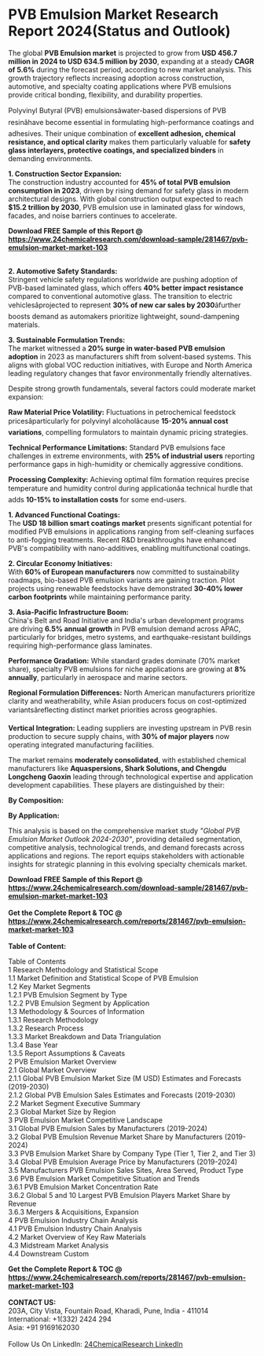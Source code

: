 <h1>PVB Emulsion Market Research Report 2024(Status and Outlook)</h1><p>The global <strong>PVB Emulsion market</strong> is projected to grow from <strong>USD 456.7 million in 2024 to USD 634.5 million by 2030</strong>, expanding at a steady <strong>CAGR of 5.6%</strong> during the forecast period, according to new market analysis. This growth trajectory reflects increasing adoption across construction, automotive, and specialty coating applications where PVB emulsions provide critical bonding, flexibility, and durability properties.</p><p>Polyvinyl Butyral (PVB) emulsionsâwater-based dispersions of PVB resinâhave become essential in formulating high-performance coatings and adhesives. Their unique combination of <strong>excellent adhesion, chemical resistance, and optical clarity</strong> makes them particularly valuable for <strong>safety glass interlayers, protective coatings, and specialized binders</strong> in demanding environments.</p><p><strong>1. Construction Sector Expansion:</strong><br>
The construction industry accounted for <strong>45% of total PVB emulsion consumption in 2023</strong>, driven by rising demand for safety glass in modern architectural designs. With global construction output expected to reach <strong>$15.2 trillion by 2030</strong>, PVB emulsion use in laminated glass for windows, facades, and noise barriers continues to accelerate.</p><div><b>Download FREE Sample of this Report @ 
            <a href="https://www.24chemicalresearch.com/download-sample/281467/pvb-emulsion-market-market-103">
            https://www.24chemicalresearch.com/download-sample/281467/pvb-emulsion-market-market-103</a></b></div><br><p><strong>2. Automotive Safety Standards:</strong><br>
Stringent vehicle safety regulations worldwide are pushing adoption of PVB-based laminated glass, which offers <strong>40% better impact resistance</strong> compared to conventional automotive glass. The transition to electric vehiclesâprojected to represent <strong>30% of new car sales by 2030</strong>âfurther boosts demand as automakers prioritize lightweight, sound-dampening materials.</p><p><strong>3. Sustainable Formulation Trends:</strong><br>
The market witnessed a <strong>20% surge in water-based PVB emulsion adoption</strong> in 2023 as manufacturers shift from solvent-based systems. This aligns with global VOC reduction initiatives, with Europe and North America leading regulatory changes that favor environmentally friendly alternatives.</p><p>Despite strong growth fundamentals, several factors could moderate market expansion:</p><p><strong>Raw Material Price Volatility:</strong> Fluctuations in petrochemical feedstock pricesâparticularly for polyvinyl alcoholâcause <strong>15-20% annual cost variations</strong>, compelling formulators to maintain dynamic pricing strategies.</p><p><strong>Technical Performance Limitations:</strong> Standard PVB emulsions face challenges in extreme environments, with <strong>25% of industrial users</strong> reporting performance gaps in high-humidity or chemically aggressive conditions.</p><p><strong>Processing Complexity:</strong> Achieving optimal film formation requires precise temperature and humidity control during applicationâa technical hurdle that adds <strong>10-15% to installation costs</strong> for some end-users.</p><p><strong>1. Advanced Functional Coatings:</strong><br>
The <strong>USD 18 billion smart coatings market</strong> presents significant potential for modified PVB emulsions in applications ranging from self-cleaning surfaces to anti-fogging treatments. Recent R&amp;D breakthroughs have enhanced PVB's compatibility with nano-additives, enabling multifunctional coatings.</p><p><strong>2. Circular Economy Initiatives:</strong><br>
With <strong>60% of European manufacturers</strong> now committed to sustainability roadmaps, bio-based PVB emulsion variants are gaining traction. Pilot projects using renewable feedstocks have demonstrated <strong>30-40% lower carbon footprints</strong> while maintaining performance parity.</p><p><strong>3. Asia-Pacific Infrastructure Boom:</strong><br>
China's Belt and Road Initiative and India's urban development programs are driving <strong>6.5% annual growth</strong> in PVB emulsion demand across APAC, particularly for bridges, metro systems, and earthquake-resistant buildings requiring high-performance glass laminates.</p><p><strong>Performance Gradation:</strong> While standard grades dominate (70% market share), specialty PVB emulsions for niche applications are growing at <strong>8% annually</strong>, particularly in aerospace and marine sectors.</p><p><strong>Regional Formulation Differences:</strong> North American manufacturers prioritize clarity and weatherability, while Asian producers focus on cost-optimized variantsâreflecting distinct market priorities across geographies.</p><p><strong>Vertical Integration:</strong> Leading suppliers are investing upstream in PVB resin production to secure supply chains, with <strong>30% of major players</strong> now operating integrated manufacturing facilities.</p><p>The market remains <strong>moderately consolidated</strong>, with established chemical manufacturers like <strong>Aquaspersions, Shark Solutions, and Chengdu Longcheng Gaoxin</strong> leading through technological expertise and application development capabilities. These players are distinguished by their:</p><p><strong>By Composition:</strong></p><p><strong>By Application:</strong></p><p>This analysis is based on the comprehensive market study <em>"Global PVB Emulsion Market Outlook 2024-2030"</em>, providing detailed segmentation, competitive analysis, technological trends, and demand forecasts across applications and regions. The report equips stakeholders with actionable insights for strategic planning in this evolving specialty chemicals market.</p><div><b>Download FREE Sample of this Report @ 
            <a href="https://www.24chemicalresearch.com/download-sample/281467/pvb-emulsion-market-market-103">
            https://www.24chemicalresearch.com/download-sample/281467/pvb-emulsion-market-market-103</a></b></div><br><div><b>Get the Complete Report & TOC @ 
            <a href="https://www.24chemicalresearch.com/reports/281467/pvb-emulsion-market-market-103">
            https://www.24chemicalresearch.com/reports/281467/pvb-emulsion-market-market-103</a></b></div><br>
            <b>Table of Content:</b><p>Table of Contents<br />
 1 Research Methodology and Statistical Scope<br />
 1.1 Market Definition and Statistical Scope of PVB Emulsion<br />
 1.2 Key Market Segments<br />
 1.2.1 PVB Emulsion Segment by Type<br />
 1.2.2 PVB Emulsion Segment by Application<br />
 1.3 Methodology & Sources of Information<br />
 1.3.1 Research Methodology<br />
 1.3.2 Research Process<br />
 1.3.3 Market Breakdown and Data Triangulation<br />
 1.3.4 Base Year<br />
 1.3.5 Report Assumptions & Caveats<br />
 2 PVB Emulsion Market Overview<br />
 2.1 Global Market Overview<br />
 2.1.1 Global PVB Emulsion Market Size (M USD) Estimates and Forecasts (2019-2030)<br />
 2.1.2 Global PVB Emulsion Sales Estimates and Forecasts (2019-2030)<br />
 2.2 Market Segment Executive Summary<br />
 2.3 Global Market Size by Region<br />
 3 PVB Emulsion Market Competitive Landscape<br />
 3.1 Global PVB Emulsion Sales by Manufacturers (2019-2024)<br />
 3.2 Global PVB Emulsion Revenue Market Share by Manufacturers (2019-2024)<br />
 3.3 PVB Emulsion Market Share by Company Type (Tier 1, Tier 2, and Tier 3)<br />
 3.4 Global PVB Emulsion Average Price by Manufacturers (2019-2024)<br />
 3.5 Manufacturers PVB Emulsion Sales Sites, Area Served, Product Type<br />
 3.6 PVB Emulsion Market Competitive Situation and Trends<br />
 3.6.1 PVB Emulsion Market Concentration Rate<br />
 3.6.2 Global 5 and 10 Largest PVB Emulsion Players Market Share by Revenue<br />
 3.6.3 Mergers & Acquisitions, Expansion<br />
 4 PVB Emulsion Industry Chain Analysis<br />
 4.1 PVB Emulsion Industry Chain Analysis<br />
 4.2 Market Overview of Key Raw Materials<br />
 4.3 Midstream Market Analysis<br />
 4.4 Downstream Custom</p><div><b>Get the Complete Report & TOC @ 
            <a href="https://www.24chemicalresearch.com/reports/281467/pvb-emulsion-market-market-103">
            https://www.24chemicalresearch.com/reports/281467/pvb-emulsion-market-market-103</a></b></div><br><b>CONTACT US:</b><br>
            203A, City Vista, Fountain Road, Kharadi, Pune, India - 411014<br>
            International: +1(332) 2424 294<br>
            Asia: +91 9169162030 <br><br>
            Follow Us On LinkedIn: <a href="https://www.linkedin.com/company/24chemicalresearch/">24ChemicalResearch LinkedIn</a>